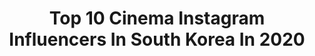 ---
title: Top 10 Cinema Instagram Influencers In South Korea In 2020
description: >-
  Find top cinema Instagram influencers in South Korea in 2020. Most popular hashtags: #seoulphotographer #good #seoul #classicsmagazine.
platform: Instagram
profiles:
  - username: "bongky.capture"
    fullname: >-
      B.O.N.G.K.Y
    location: "South Korea"
    followers: 8124
    engagement: 606
    commentsToLikes: 0.015937
    avatar: "https://scontent-amt2-1.cdninstagram.com/v/t51.2885-19/s320x320/50826301_389817171582848_7363287843453534208_n.jpg?_nc_ht=scontent-amt2-1.cdninstagram.com&_nc_ohc=ICpWmq7iutQAX8jJoOH&oh=89092421cd0e722cc7f565696d964ee6&oe=5EB339CA"
    verified: false
    hashtags: "#familytrip, #fall, #fallinseoul, #holday"
  - username: "busanfilmfest"
    fullname: >-
      부산국제영화제
    location: "South Korea"
    followers: 17068
    engagement: 199
    commentsToLikes: 0.014331
    avatar: "https://scontent-ams4-1.cdninstagram.com/v/t51.2885-19/s320x320/11899465_649224801878893_995919272_a.jpg?_nc_ht=scontent-ams4-1.cdninstagram.com&_nc_ohc=tZ3gBSlP4nwAX9kgotY&oh=055c33130040f02a80ed3aad1387d25b&oe=5EBD1A54"
    verified: false
    hashtags: "#parasite, #biff2019, #fabulous, #anoldlady"
  - username: "mattgray.book"
    fullname: >-
      Matt Gray (Seoul / Korea)
    location: "South Korea"
    followers: 5230
    engagement: 742
    commentsToLikes: 0.045489
    avatar: "https://scontent-lhr8-1.cdninstagram.com/v/t51.2885-19/s320x320/66717074_2347635668822565_4671669918230380544_n.jpg?_nc_ht=scontent-lhr8-1.cdninstagram.com&_nc_ohc=t7h_aNG8N4gAX8Ll8xm&oh=6d898ad679c0abfe617e4ad481fa5435&oe=5EBA8669"
    verified: false
    hashtags: "#cityports, #classicsmagazine, #good, #hueart"
  - username: "haneol_pics"
    fullname: >-
      김한얼
    location: "South Korea"
    followers: 7306
    engagement: 719
    commentsToLikes: 0.122733
    avatar: "https://scontent-lhr8-1.cdninstagram.com/v/t51.2885-19/s320x320/91832506_1383309678521141_2587537128040693760_n.jpg?_nc_ht=scontent-lhr8-1.cdninstagram.com&_nc_ohc=lMekMVCrMacAX_3Wr75&oh=7d2297603e1cc5844ecb8dd89d40f2c7&oe=5EBAA818"
    verified: false
    hashtags: "#cinematicphotography, #wave, #springdays, #goldenhourphotography"
  - username: "mazect"
    fullname: >-
      김주현
    location: "South Korea"
    followers: 113358
    engagement: 638
    commentsToLikes: 0.012651
    avatar: "https://scontent-lhr8-1.cdninstagram.com/v/t51.2885-19/s320x320/88202212_739419669923918_1318851866666205184_n.jpg?_nc_ht=scontent-lhr8-1.cdninstagram.com&_nc_ohc=MB5AgrbZ1xwAX84dL23&oh=6505a63a7549c7bc10d4e8e7bae44389&oe=5EBB7A29"
    verified: false
    hashtags: "#alphacollective, #filmproduction, #mazectmagazine, #filmmaking"
  - username: "korea_nightscape"
    fullname: >-
      준가을
    location: "South Korea"
    followers: 15055
    engagement: 676
    commentsToLikes: 0.012778
    avatar: "https://scontent-lhr8-1.cdninstagram.com/v/t51.2885-19/s320x320/13557015_251391375241151_1386145810_a.jpg?_nc_ht=scontent-lhr8-1.cdninstagram.com&_nc_ohc=_fb_tQaynrYAX_Phl03&oh=8b0825134792de35b822a038ee495145&oe=5EBAA8E3"
    verified: false
    hashtags: "#citykillerz, #greatshoot, #fallcolors, #nikonphotography"
  - username: "pop_surreal"
    fullname: >-
      Pop Surreal
    location: "South Korea"
    followers: 230596
    engagement: 303
    commentsToLikes: 0.004255
    avatar: "https://scontent-ams4-1.cdninstagram.com/v/t51.2885-19/s320x320/23967289_173226409931674_5828074765868335104_n.jpg?_nc_ht=scontent-ams4-1.cdninstagram.com&_nc_ohc=ZrSFuXQzxt4AX_BoosI&oh=24b7b0e6022624cb2baea148d6512a92&oe=5EB397CB"
    verified: false
    hashtags: "#popsurreal, #popsurrealist, #mushroom, #catphotography"
  - username: "hyo_joo"
    fullname: >-
      Ko Hyojoo
    location: "South Korea"
    followers: 549418
    engagement: 357
    commentsToLikes: 0.009099
    avatar: "https://scontent-ams4-1.cdninstagram.com/v/t51.2885-19/s320x320/53529407_386401275419844_3925203644407873536_n.jpg?_nc_ht=scontent-ams4-1.cdninstagram.com&_nc_ohc=3cuYnv6ccTQAX9wTu_y&oh=148a30f7cfa22437f82ff5524cebf750&oe=5EBBCC19"
    verified: true
    hashtags: "#breitling, #allaccesskors, #brooklyn, #seoulsky"
  - username: "kwonnamwoo"
    fullname: >-
      권남우 (Mastering Discography)
    location: "South Korea"
    followers: 5920
    engagement: 298
    commentsToLikes: 0.024091
    avatar: "https://scontent-ams4-1.cdninstagram.com/v/t51.2885-19/s320x320/20214437_471446049874935_4553342577088135168_a.jpg?_nc_ht=scontent-ams4-1.cdninstagram.com&_nc_ohc=ZXODJk9GpBYAX9BtoXX&oh=caa66c33f1ced1979cb712452f67af03&oe=5EAE7042"
    verified: false
    hashtags: "#bymyside, #runaway, #midnight, #yookoclock"
  - username: "dear.abby_"
    fullname: >-
      
    location: "South Korea"
    followers: 2470
    engagement: 1326
    commentsToLikes: 0.175145
    avatar: "https://scontent-amt2-1.cdninstagram.com/v/t51.2885-19/s320x320/92059988_812738369214074_4662254843111407616_n.jpg?_nc_ht=scontent-amt2-1.cdninstagram.com&_nc_ohc=TIyxI0ngay8AX_ecvFg&oh=3fe4466721dd6799438a94bb89919f61&oe=5EB7CD6C"
    verified: false
    hashtags: "#filmphotography, #makeuptutorial, #0320, #coffeeaddict"
---